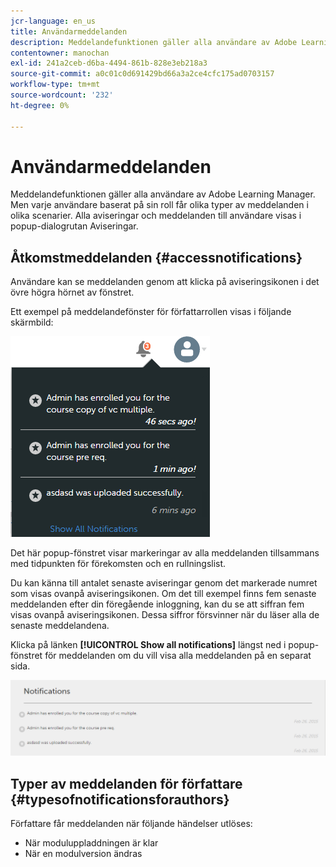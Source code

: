 ```yaml
---
jcr-language: en_us
title: Användarmeddelanden
description: Meddelandefunktionen gäller alla användare av Adobe Learning Manager. Men varje användare baserat på sin roll får olika typer av meddelanden i olika scenarier. Alla aviseringar och meddelanden till användare visas i popup-dialogrutan Aviseringar.
contentowner: manochan
exl-id: 241a2ceb-d6ba-4494-861b-828e3eb218a3
source-git-commit: a0c01c0d691429bd66a3a2ce4cfc175ad0703157
workflow-type: tm+mt
source-wordcount: '232'
ht-degree: 0%

---
```


# Användarmeddelanden

Meddelandefunktionen gäller alla användare av Adobe Learning Manager. Men varje användare baserat på sin roll får olika typer av meddelanden i olika scenarier. Alla aviseringar och meddelanden till användare visas i popup-dialogrutan Aviseringar.

## Åtkomstmeddelanden {#accessnotifications}

Användare kan se meddelanden genom att klicka på aviseringsikonen i det övre högra hörnet av fönstret.

Ett exempel på meddelandefönster för författarrollen visas i följande skärmbild:

![](assets/author-notifications.png)

Det här popup-fönstret visar markeringar av alla meddelanden tillsammans med tidpunkten för förekomsten och en rullningslist.

Du kan känna till antalet senaste aviseringar genom det markerade numret som visas ovanpå aviseringsikonen. Om det till exempel finns fem senaste meddelanden efter din föregående inloggning, kan du se att siffran fem visas ovanpå aviseringsikonen. Dessa siffror försvinner när du läser alla de senaste meddelandena.

Klicka på länken **[!UICONTROL Show all notifications]** längst ned i popup-fönstret för meddelanden om du vill visa alla meddelanden på en separat sida.

![](assets/author-notifications-page.png)

## Typer av meddelanden för författare {#typesofnotificationsforauthors}

Författare får meddelanden när följande händelser utlöses:

* När moduluppladdningen är klar
* När en modulversion ändras
